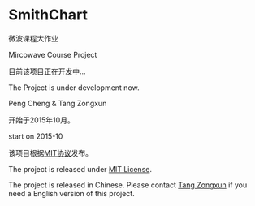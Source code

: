 # SmithChart

微波课程大作业

Mircowave Course Project

目前该项目正在开发中...

The Project is under development now.

Peng Cheng & Tang Zongxun

开始于2015年10月。

start on 2015-10

该项目根据[MIT协议](https://github.com/pengchengbuaa/SmithChart/blob/gh-pages/License.md)发布。

The project is released under [MIT License](https://github.com/pengchengbuaa/SmithChart/blob/gh-pages/License.md).

The project is released in Chinese. Please contact [Tang Zongxun](mailto:stardust@live.hk) if you need a English version of this project.
